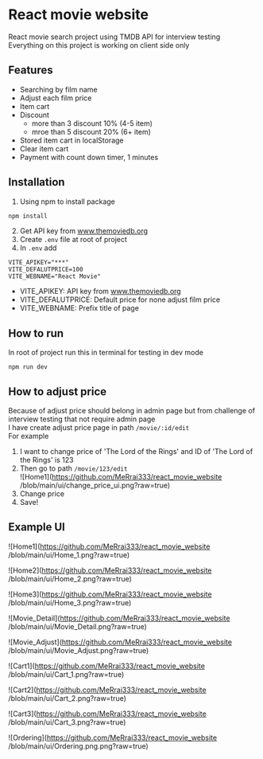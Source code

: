 # React movie website

React movie search project using TMDB API for interview testing\
Everything on this project is working on client side only
## Features

- Searching by film name
- Adjust each film price
- Item cart
- Discount
  * more than 3 discount 10% (4-5 item)
  * mroe than 5 discount 20% (6+ item)
- Stored item cart in localStorage
- Clear item cart
- Payment with count down timer, 1 minutes

## Installation
1. Using npm to install package
```bash
npm install
```
2. Get API key from www.themoviedb.org
3. Create `.env` file at root of project
4. In `.env` add
```
VITE_APIKEY="***"
VITE_DEFALUTPRICE=100
VITE_WEBNAME="React Movie"
```
- VITE_APIKEY: API key from www.themoviedb.org
- VITE_DEFALUTPRICE: Default price for none adjust film price
- VITE_WEBNAME: Prefix title of page

## How to run
In root of project run this in terminal for testing in dev mode
```
npm run dev
```

## How to adjust price
Because of adjust price should belong in admin page but from challenge of interview testing that not require admin page  
I have create adjust price page in path `/movie/:id/edit`  
For example  
1. I want to change price of 'The Lord of the Rings' and ID of 'The Lord of the Rings' is 123  
2. Then go to path `/movie/123/edit`  
![Home1](https://github.com/MeRrai333/react_movie_website /blob/main/ui/change_price_ui.png?raw=true)  
3. Change price  
4. Save!


## Example UI
![Home1](https://github.com/MeRrai333/react_movie_website /blob/main/ui/Home_1.png?raw=true)
    
![Home2](https://github.com/MeRrai333/react_movie_website /blob/main/ui/Home_2.png?raw=true)
    
![Home3](https://github.com/MeRrai333/react_movie_website /blob/main/ui/Home_3.png?raw=true)
    
![Movie_Detail](https://github.com/MeRrai333/react_movie_website /blob/main/ui/Movie_Detail.png?raw=true)
    
![Movie_Adjust](https://github.com/MeRrai333/react_movie_website /blob/main/ui/Movie_Adjust.png?raw=true)
    
![Cart1](https://github.com/MeRrai333/react_movie_website /blob/main/ui/Cart_1.png?raw=true)
    
![Cart2](https://github.com/MeRrai333/react_movie_website /blob/main/ui/Cart_2.png?raw=true)
    
![Cart3](https://github.com/MeRrai333/react_movie_website /blob/main/ui/Cart_3.png?raw=true)
    
![Ordering](https://github.com/MeRrai333/react_movie_website /blob/main/ui/Ordering.png.png?raw=true)
